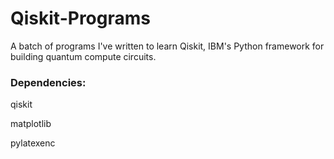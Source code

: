 # Qiskit-Programs
A batch of programs I've written to learn Qiskit, IBM's Python framework for building quantum compute circuits.

### Dependencies:

qiskit

matplotlib

pylatexenc

